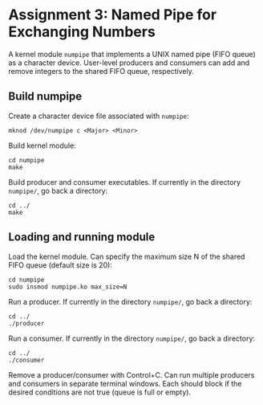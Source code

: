 # Assignment 3: Named Pipe for Exchanging Numbers
A kernel module `numpipe` that implements a UNIX named pipe (FIFO queue) as a character device. User-level producers and consumers can add and remove integers to the shared FIFO queue, respectively.

## Build numpipe
Create a character device file associated with `numpipe`:
```
mknod /dev/numpipe c <Major> <Minor>
```

Build kernel module:
```
cd numpipe
make
```

Build producer and consumer executables. If currently in the directory `numpipe/`, go back a directory:
```
cd ../
make
```

## Loading and running module
Load the kernel module. Can specify the maximum size N of the shared FIFO queue (default size is 20):
```
cd numpipe
sudo insmod numpipe.ko max_size=N
```

Run a producer. If currently in the directory `numpipe/`, go back a directory:
```
cd ../
./producer
```

Run a consumer. If currently in the directory `numpipe/`, go back a directory:
```
cd ../
./consumer
```

Remove a producer/consumer with Control+C.
Can run multiple producers and consumers in separate terminal windows. Each should block if the desired conditions are not true (queue is full or empty).
